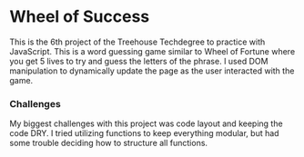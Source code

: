 # Wheel of Success

This is the 6th project of the Treehouse Techdegree to practice with JavaScript. This is a word guessing game similar to Wheel of Fortune where you get 5 lives to try and guess the letters of the phrase. I used DOM manipulation to dynamically update the page as the user interacted with the game.

### Challenges

My biggest challenges with this project was code layout and keeping the code DRY. I tried utilizing functions to keep everything modular, but had some trouble deciding how to structure all functions.